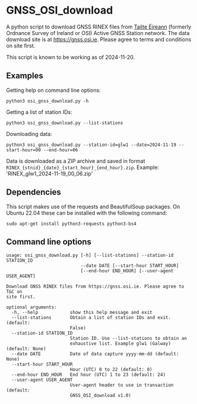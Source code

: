 # GNSS_OSI_download

A python script to download GNSS RINEX files from [Tailte Éireann](https://www.tailte.ie/en/)
(formerly Ordnance Survey of Ireland or OSI) Active GNSS Station network.
The data download site is at https://gnss.osi.ie. 
Please agree to terms and conditions on site first.

This script is known to be working as of 2024-11-20.



## Examples

Getting help on command line options:

```
python3 osi_gnss_download.py -h
```

Getting a list of station IDs:

```
python3 osi_gnss_download.py --list-stations
```

Downloading data:

```
python3 osi_gnss_download.py --station-id=glw1 --date=2024-11-19 --start-hour=00 --end-hour=06
```

Data is downloaded as a ZIP archive and saved in format `RINEX_{stnid}_{date}_{start_hour}_{end_hour}.zip`. 
Example: 'RINEX_glw1_2024-11-19_00_06.zip'



## Dependencies

This script makes use of the requests and BeautifulSoup packages. On Ubuntu 22.04 these can be installed
with the following command:

```
sudo apt-get install python3-requests python3-bs4
```



## Command line options

```
usage: osi_gnss_download.py [-h] [--list-stations] --station-id STATION_ID
                            --date DATE [--start-hour START_HOUR]
                            [--end-hour END_HOUR] [--user-agent USER_AGENT]

Download GNSS RINEX files from https://gnss.osi.ie. Please agree to T&C on
site first.

optional arguments:
  -h, --help            show this help message and exit
  --list-stations       Obtain a list of station IDs and exit. (default:
                        False)
  --station-id STATION_ID
                        Station ID. Use --list-stations to obtain an
                        exhaustive list. Example glw1 (Galway) (default: None)
  --date DATE           Date of data capture yyyy-mm-dd (default: None)
  --start-hour START_HOUR
                        Hour (UTC) 0 to 22 (default: 0)
  --end-hour END_HOUR   End hour (UTC) 1 to 23 (default: 24)
  --user-agent USER_AGENT
                        User-agent header to use in transaction (default:
                        GNSS_OSI_download v1.0)

```
